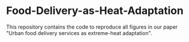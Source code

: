 # Food-Delivery-as-Heat-Adaptation
This repository contains the code to reproduce all figures in our paper "Urban food delivery services as extreme-heat adaptation".
